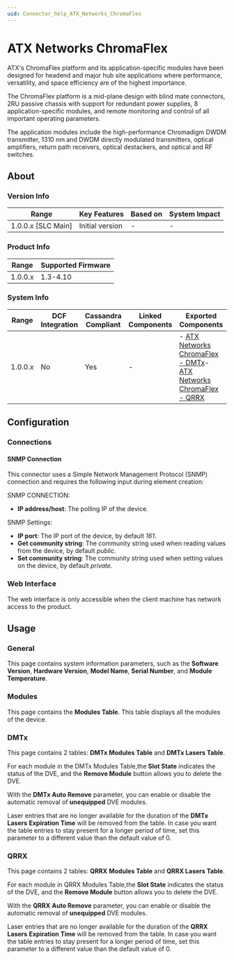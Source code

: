 ```yaml
---
uid: Connector_help_ATX_Networks_ChromaFlex
---
```


# ATX Networks ChromaFlex

ATX's ChromaFlex platform and its application-specific modules have been designed for headend and major hub site applications where performance, versatility, and space efficiency are of the highest importance.

The ChromaFlex platform is a mid-plane design with blind mate connectors, 2RU passive chassis with support for redundant power supplies, 8 application-specific modules, and remote monitoring and control of all important operating parameters.

The application modules include the high-performance Chromadigm DWDM transmitter, 1310 nm and DWDM directly modulated transmitters, optical amplifiers, return path receivers, optical destackers, and optical and RF switches.

## About

### Version Info

| **Range**            | **Key Features** | **Based on** | **System Impact** |
|----------------------|------------------|--------------|-------------------|
| 1.0.0.x \[SLC Main\] | Initial version  | \-           | \-                |

### Product Info

| **Range** | **Supported Firmware** |
|-----------|------------------------|
| 1.0.0.x   | 1.3-4.10               |

### System Info

| **Range** | **DCF Integration** | **Cassandra Compliant** | **Linked Components** | **Exported Components**                                                                                                                                                                       |
|-----------|---------------------|-------------------------|-----------------------|-----------------------------------------------------------------------------------------------------------------------------------------------------------------------------------------------|
| 1.0.0.x   | No                  | Yes                     | \-                    | \- [ATX Networks ChromaFlex - DMTx](/Driver%20Help/ATX%20Networks%20ChromaFlex%20-%20DMTx.aspx)- [ATX Networks ChromaFlex - QRRX](xref:Connector_help_ATX_Networks_ChromaFlex_-_QRRX) |

## Configuration

### Connections

#### SNMP Connection

This connector uses a Simple Network Management Protocol (SNMP) connection and requires the following input during element creation:

SNMP CONNECTION:

- **IP address/host**: The polling IP of the device.

SNMP Settings:

- **IP port**: The IP port of the device, by default *161*.
- **Get community string**: The community string used when reading values from the device, by default *public*.
- **Set community string**: The community string used when setting values on the device, by default *private.*

### Web Interface

The web interface is only accessible when the client machine has network access to the product.

## Usage

### General

This page contains system information parameters, such as the **Software Version**, **Hardware Version**, **Model Name**, **Serial Number**, and **Module Temperature**.

### Modules

This page contains the **Modules Table**. This table displays all the modules of the device.

### DMTx

This page contains 2 tables: **DMTx Modules Table** and **DMTx Lasers Table**.

For each module in the DMTx Modules Table,the **Slot State** indicates the status of the DVE, and the **Remove Module** button allows you to delete the DVE.

With the **DMTx Auto Remove** parameter, you can enable or disable the automatic removal of **unequipped** DVE modules.

Laser entries that are no longer available for the duration of the **DMTx Lasers** **Expiration Time** will be removed from the table. In case you want the table entries to stay present for a longer period of time, set this parameter to a different value than the default value of 0.

### QRRX

This page contains 2 tables: **QRRX** **Modules Table** and **QRRX Lasers Table**.

For each module in QRRX Modules Table,the **Slot State** indicates the status of the DVE, and the **Remove Module** button allows you to delete the DVE.

With the **QRRX** **Auto Remove** parameter, you can enable or disable the automatic removal of **unequipped** DVE modules.

Laser entries that are no longer available for the duration of the **QRRX** **Lasers** **Expiration Time** will be removed from the table. In case you want the table entries to stay present for a longer period of time, set this parameter to a different value than the default value of 0.
